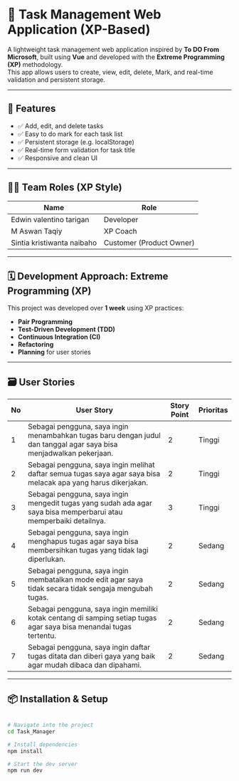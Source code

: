 # 📝 Task Management Web Application (XP-Based)

A lightweight task management web application inspired by **To DO From Microsoft**, built using **Vue** and developed with the **Extreme Programming (XP)** methodology.  
This app allows users to create, view, edit, delete, Mark, and real-time validation and persistent storage.

---

## 🚀 Features

- ✅ Add, edit, and delete tasks
- ✅ Easy to do mark for each task list
- ✅ Persistent storage (e.g. localStorage)
- ✅ Real-time form validation for task title
- ✅ Responsive and clean UI

---

## 🧑‍💻 Team Roles (XP Style)

| Name              | Role                |
|-------------------|---------------------|
| Edwin valentino tarigan      | Developer           |
| M Aswan Taqiy      | XP Coach            |
| Sintia kristiwanta naibaho  | Customer (Product Owner) |

---

## 🗓️ Development Approach: Extreme Programming (XP)

This project was developed over **1 week** using XP practices:

- **Pair Programming**
- **Test-Driven Development (TDD)**
- **Continuous Integration (CI)**
- **Refactoring**
- **Planning** for user stories

---

## 🗃️ User Stories

| No | User Story                                                                                                          | Story Point | Prioritas |
|----|---------------------------------------------------------------------------------------------------------------------|-------------|-----------|
| 1  | Sebagai pengguna, saya ingin menambahkan tugas baru dengan judul dan tanggal agar saya bisa menjadwalkan pekerjaan. | 2           | Tinggi    |
| 2  | Sebagai pengguna, saya ingin melihat daftar semua tugas saya agar saya bisa melacak apa yang harus dikerjakan.      | 2           | Tinggi    |
| 3  | Sebagai pengguna, saya ingin mengedit tugas yang sudah ada agar saya bisa memperbarui atau memperbaiki detailnya.   | 3           | Tinggi    |
| 4  | Sebagai pengguna, saya ingin menghapus tugas agar saya bisa membersihkan tugas yang tidak lagi diperlukan.          | 2           | Sedang    |
| 5  | Sebagai pengguna, saya ingin membatalkan mode edit agar saya tidak secara tidak sengaja mengubah tugas.             | 2           | Sedang    |
| 6  | Sebagai pengguna, saya ingin memiliki kotak centang di samping setiap tugas agar saya bisa menandai tugas tertentu. | 2           | Sedang    |
| 7  | Sebagai pengguna, saya ingin daftar tugas ditata dan diberi gaya yang baik agar mudah dibaca dan dipahami.          | 2           | Sedang    |

---

## 📦 Installation & Setup

```bash

# Navigate into the project
cd Task_Manager

# Install dependencies
npm install

# Start the dev server
npm run dev